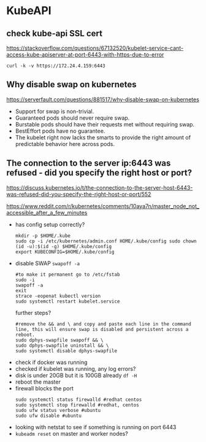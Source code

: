# KubeAPI

## check kube-api SSL cert
https://stackoverflow.com/questions/67132520/kubelet-service-cant-access-kube-apiserver-at-port-6443-with-https-due-to-error
```
curl -k -v https://172.24.4.159:6443
```

## Why disable swap on kubernetes
https://serverfault.com/questions/881517/why-disable-swap-on-kubernetes

- Support for swap is non-trivial. 
- Guaranteed pods should never require swap. 
- Burstable pods should have their requests met without requiring swap. 
- BestEffort pods have no guarantee. 
- The kubelet right now lacks the smarts to provide the right amount of predictable behavior here across pods.

## The connection to the server ip:6443 was refused - did you specify the right host or port?
https://discuss.kubernetes.io/t/the-connection-to-the-server-host-6443-was-refused-did-you-specify-the-right-host-or-port/552

https://www.reddit.com/r/kubernetes/comments/10aya7n/master_node_not_accessible_after_a_few_minutes

- has config setup correctly?
  ```
  mkdir -p $HOME/.kube
  sudo cp -i /etc/kubernetes/admin.conf HOME/.kube/config sudo chown (id -u):$(id -g) $HOME/.kube/config
  export KUBECONFIG=$HOME/.kube/config
  ```
- disable SWAP `swapoff -a`
  ```
  #to make it permanent go to /etc/fstab
  sudo -i
  swapoff -a
  exit
  strace -eopenat kubectl version
  sudo systemctl restart kubelet.service
  ```
  further steps?
  ```
  #remove the && and \ and copy and paste each line in the command line, this will ensure swap is disabled and persistent across a reboot.
  sudo dphys-swapfile swapoff && \
  sudo dphys-swapfile uninstall && \
  sudo systemctl disable dphys-swapfile  
  ```
- check if docker was running
- checked if kubelet was running, any log errors?
- disk is under 20GB but it is 100GB already `df -H`
- reboot the master
- firewall blocks the port
  ```
  sudo systemctl status firewalld #redhat centos
  sudo systemctl stop firewalld #redhat, centos
  sudo ufw status verbose #ubuntu
  sudo ufw disable #ubuntu
  ```
- looking with netstat to see if something is running on port 6443
- `kubeadm reset` on master and worker nodes?
